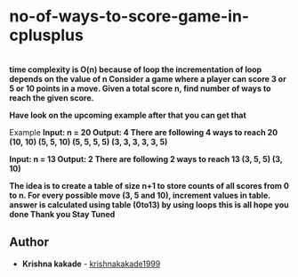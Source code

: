 # no-of-ways-to-score-game-in-cplusplus
<br>
<b>time complexity is O(n) because of loop the incrementation of loop depends on the value of n </b>
<b>Consider a game where a player can score 3 or 5 or 10 points in a move. Given a total score n, find number of ways to reach the given score.</b>

<b>Have look on the upcoming example after that you can get that</b>

Example
<b>Input: n = 20
Output: 4
There are following 4 ways to reach 20
(10, 10)
(5, 5, 10)
(5, 5, 5, 5)
(3, 3, 3, 3, 3, 5)

Input: n = 13
Output: 2
There are following 2 ways to reach 13
(3, 5, 5)
(3, 10)</b>

<b>The idea is to create a table of size n+1 to store counts of all scores from 0 to n. For every possible move (3, 5 and 10), increment values in table.</b> 
<b> answer is calculated using table (0to13) by using loops </b>
<b>this is all hope you done Thank you </b>
<b>Stay Tuned</b>
## Author

* **Krishna kakade**  - [krishnakakade1999](https://github.com/krishnakakade1999)




